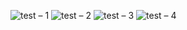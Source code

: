 ![test – 1](https://user-images.githubusercontent.com/25367933/128392354-40bf7596-bb85-4b1e-a8b6-1ccd231d4b7e.png)
![test – 2](https://user-images.githubusercontent.com/25367933/128391504-41f7c796-447a-45e0-8c67-91863d682830.png)
![test – 3](https://user-images.githubusercontent.com/25367933/128391473-02fdc951-6ace-4a9a-b62a-1eab99a69daa.png)
![test – 4](https://user-images.githubusercontent.com/25367933/128391484-e6dc6afe-36b6-47e9-8494-3129f590a197.png)

